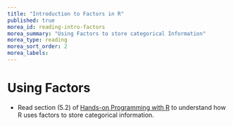 ```yaml
---
title: "Introduction to Factors in R"
published: true
morea_id: reading-intro-factors
morea_summary: "Using Factors to store categorical Information"
morea_type: reading
morea_sort_order: 2
morea_labels:
---
```


# Using Factors

* Read section (5.2) of [Hands-on Programming with R](https://rstudio-education.github.io/hopr/) to understand how R
  uses factors to store categorical information.






